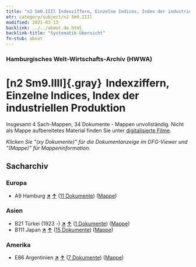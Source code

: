 ```yaml
---
title: "n2 Sm9.IIIl Indexziffern, Einzelne Indices, Index der industriellen Produktion"
etr: category/subject/n2 Sm9.IIIl
modified: 2021-03-13
backlink: ../../about.de.html
backlink-title: "Systematik-Übersicht"
fn-stub: about
---
```


### Hamburgisches Welt-Wirtschafts-Archiv (HWWA)
# [n2 Sm9.IIIl]{.gray}&#8201; Indexziffern, Einzelne Indices, Index der industriellen Produktion&#160; 




Insgesamt 4 Sach-Mappen, 34 Dokumente - Mappen unvollständig.
Nicht als Mappe aufbereitetes Material finden Sie unter [digitalisierte Filme](/film/h1_sh).

_Klicken Sie "(xy Dokumente)" für die Dokumentanzeige im DFG-Viewer und "(Mappe)" für Mappeninformation._

## Sacharchiv




### Europa

- A9 Hamburg [**&nearr;**](../../../geo/i/140905/about.de.html "Hamburg (alle Mappen)") [**&uarr;**](../../../geo/about.de.html#A9 "Ländersystematik") (<a href="https://pm20.zbw.eu/dfgview/sh/140905,144995" title="über: Hamburg : Indexziffern, Einzelne Indices, Index der industriellen Produktion" target="_blank">11 Dokumente</a>) ([Mappe](http://purl.org/pressemappe20/folder/sh/140905,144995))

### Asien

- B21 Türkei (1923 -) [**&nearr;**](../../../geo/i/141111/about.de.html "Türkei (1923 -) (alle Mappen)") [**&uarr;**](../../../geo/about.de.html#B21 "Ländersystematik") (<a href="https://pm20.zbw.eu/dfgview/sh/141111,144995" title="über: Türkei (1923 -) : Indexziffern, Einzelne Indices, Index der industriellen Produktion" target="_blank">1 Dokumente</a>) ([Mappe](http://purl.org/pressemappe20/folder/sh/141111,144995))
- B111 Japan [**&nearr;**](../../../geo/i/141272/about.de.html "Japan (alle Mappen)") [**&uarr;**](../../../geo/about.de.html#B111 "Ländersystematik") (<a href="https://pm20.zbw.eu/dfgview/sh/141272,144995" title="über: Japan : Indexziffern, Einzelne Indices, Index der industriellen Produktion" target="_blank">15 Dokumente</a>) ([Mappe](http://purl.org/pressemappe20/folder/sh/141272,144995))

### Amerika

- E86 Argentinien [**&nearr;**](../../../geo/i/141692/about.de.html "Argentinien (alle Mappen)") [**&uarr;**](../../../geo/about.de.html#E86 "Ländersystematik") (<a href="https://pm20.zbw.eu/dfgview/sh/141692,144995" title="über: Argentinien : Indexziffern, Einzelne Indices, Index der industriellen Produktion" target="_blank">7 Dokumente</a>) ([Mappe](http://purl.org/pressemappe20/folder/sh/141692,144995))


